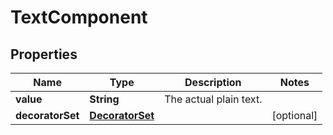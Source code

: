 
# TextComponent

## Properties
Name | Type | Description | Notes
------------ | ------------- | ------------- | -------------
**value** | **String** | The actual plain text. | 
**decoratorSet** | [**DecoratorSet**](DecoratorSet.md) |  |  [optional]




